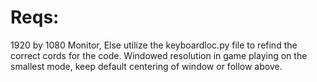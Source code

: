 # Reqs:
1920 by 1080 Monitor, Else utilize the keyboardloc.py file to refind the correct cords for the code.
Windowed resolution in game playing on the smallest mode, keep default centering of window or follow above.
